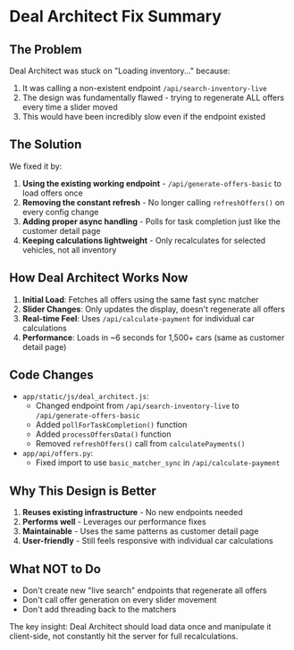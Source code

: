 # Deal Architect Fix Summary

## The Problem
Deal Architect was stuck on "Loading inventory..." because:
1. It was calling a non-existent endpoint `/api/search-inventory-live`
2. The design was fundamentally flawed - trying to regenerate ALL offers every time a slider moved
3. This would have been incredibly slow even if the endpoint existed

## The Solution
We fixed it by:
1. **Using the existing working endpoint** - `/api/generate-offers-basic` to load offers once
2. **Removing the constant refresh** - No longer calling `refreshOffers()` on every config change
3. **Adding proper async handling** - Polls for task completion just like the customer detail page
4. **Keeping calculations lightweight** - Only recalculates for selected vehicles, not all inventory

## How Deal Architect Works Now
1. **Initial Load**: Fetches all offers using the same fast sync matcher
2. **Slider Changes**: Only updates the display, doesn't regenerate all offers
3. **Real-time Feel**: Uses `/api/calculate-payment` for individual car calculations
4. **Performance**: Loads in ~6 seconds for 1,500+ cars (same as customer detail page)

## Code Changes
- `app/static/js/deal_architect.js`:
  - Changed endpoint from `/api/search-inventory-live` to `/api/generate-offers-basic`
  - Added `pollForTaskCompletion()` function
  - Added `processOffersData()` function
  - Removed `refreshOffers()` call from `calculatePayments()`
- `app/api/offers.py`:
  - Fixed import to use `basic_matcher_sync` in `/api/calculate-payment`

## Why This Design is Better
1. **Reuses existing infrastructure** - No new endpoints needed
2. **Performs well** - Leverages our performance fixes
3. **Maintainable** - Uses the same patterns as customer detail page
4. **User-friendly** - Still feels responsive with individual car calculations

## What NOT to Do
- Don't create new "live search" endpoints that regenerate all offers
- Don't call offer generation on every slider movement
- Don't add threading back to the matchers

The key insight: Deal Architect should load data once and manipulate it client-side, not constantly hit the server for full recalculations.